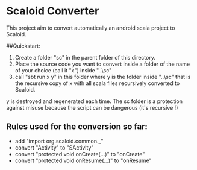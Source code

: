 # Scaloid Converter

This project aim to convert automatically an android scala project to Scaloid.

##Quickstart:

1. Create a folder "sc" in the parent folder of this directory.
2. Place the source code you want to convert inside a folder of the name of your choice (call it "x") inside "..\sc"
3. call "sbt run x y" in this folder  where y is the folder inside "..\sc" that is the recursive copy of x with all scala files recursively converted to Scaloid.

y is destroyed and regenerated each time.
The sc folder is a protection against misuse because the script can be dangerous (it's recursive !)

## Rules used for the conversion so far:

- add "import org.scaloid.common._"
- convert "Activity" to "SActivity"
- convert "protected void onCreate(...)" to "onCreate"
- convert "protected void onResume(...)" to "onResume"
